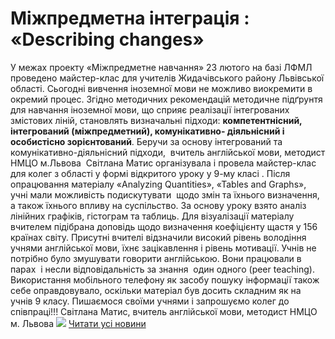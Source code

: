 # Міжпредметна інтеграція : &#171;Describing changes&#187;
У межах проекту «Міжпредметне навчання» 23 лютого на базі ЛФМЛ проведено майстер-клас для учителів Жидачівського району Львівської області.
Сьогодні вивчення іноземної мови не можливо виокремити в окремий процес. Згідно методичних рекомендацій методичне підґрунтя для навчання іноземної мови, що сприяє реалізації інтегрованих змістових ліній, становлять визначальні підходи: **компетентнісний, інтегрований (міжпредметний), комунікативно- діяльнісний і особистісно зорієнтований**.
Беручи за основу інтегрований та комунікативно-діяльнісний підходи,  вчитель англійської мови, методист НМЦО м.Львова  Світлана Матис організувала і провела майстер-клас для колег з області у формі відкритого уроку у 9-му класі .
Після опрацювання матеріалу «Analyzing Quantities», «Tables and Graphs», учні мали можливість подискутувати  щодо змін та їхнього визначення, а також їхнього впливу на суспільство. За основу уроку взято аналіз лінійних графіків, гістограм та таблиць. Для візуалізації матеріалу вчителем підібрана доповідь щодо визначення коефіцієнту щастя у 156 країнах світу.
Присутні вчителі відзначили високий рівень володіння учнями англійської мови, їхнє зацікавлення і рівень мотивації. Учнів не потрібно було змушувати говорити англійською. Вони працювали в парах  і несли відповідальність за знання  один одного (peer teaching). Використання мобільного телефону як засобу пошуку інформації також себе оправдовувало, оскільки матеріал був досить складним як на учнів 9 класу.
Пишаємося своїми учнями і запрошуємо колег до співпраці!!!
Світлана Матис, вчитель англійської мови, методист НМЦО м. Львова
![](/images/міжпредметна-інтеграція-describing-changes/pids.jpg)
[Читати усі новини](/news)

